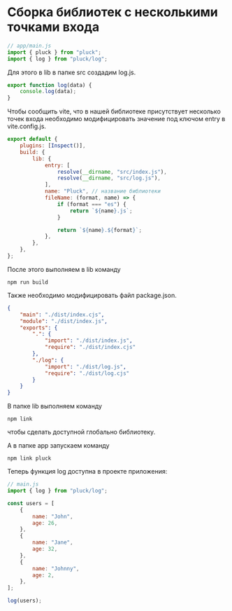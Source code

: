 # Сборка библиотек с несколькими точками входа

```js
// app/main.js
import { pluck } from "pluck";
import { log } from "pluck/log";
```

Для этого в lib в папке src создадим log.js.

```js
export function log(data) {
	console.log(data);
}
```

Чтобы сообщить vite, что в нашей библиотеке присутствует несколько точек входа необходимо модифицировать значение под ключом entry в vite.config.js.

```js
export default {
	plugins: [Inspect()],
	build: {
		lib: {
			entry: [
				resolve(__dirname, "src/index.js"),
				resolve(__dirname, "src/log.js"),
			],
			name: "Pluck", // название библиотеки
			fileName: (format, name) => {
				if (format === "es") {
					return `${name}.js`;
				}

				return `${name}.${format}`;
			},
		},
	},
};
```

После этого выполняем в lib команду

```
npm run build
```

Также необходимо модифицировать файл package.json.

```json
{
	"main": "./dist/index.cjs",
	"module": "./dist/index.js",
	"exports": {
		".": {
			"import": "./dist/index.js",
			"require": "./dist/index.cjs"
		},
		"./log": {
			"import": "./dist/log.js",
			"require": "./dist/log.cjs"
		}
	}
}
```

В папке lib выполняем команду

```
npm link
```

чтобы сделать доступной глобально библиотеку.

А в папке app запускаем команду

```
npm link pluck
```

Теперь функция log доступна в проекте приложения:

```js
// main.js
import { log } from "pluck/log";

const users = [
	{
		name: "John",
		age: 26,
	},
	{
		name: "Jane",
		age: 32,
	},
	{
		name: "Johnny",
		age: 2,
	},
];

log(users);
```

